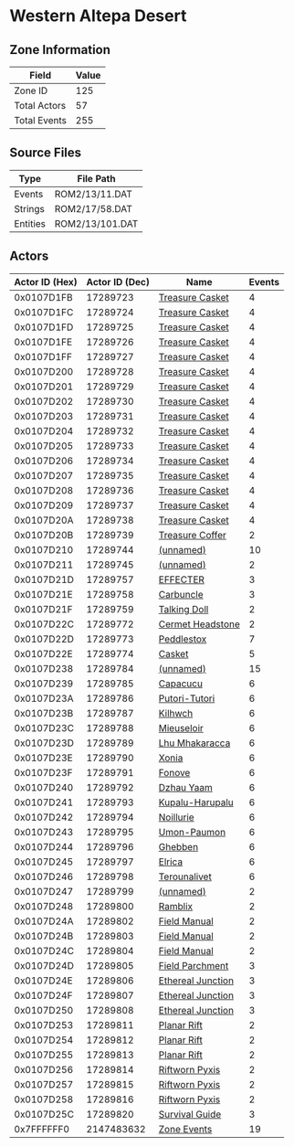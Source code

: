 # Western Altepa Desert

## Zone Information

| Field        |   Value |
|--------------|---------|
| Zone ID      |     125 |
| Total Actors |      57 |
| Total Events |     255 |

## Source Files

| Type     | File Path       |
|----------|-----------------|
| Events   | ROM2/13/11.DAT  |
| Strings  | ROM2/17/58.DAT  |
| Entities | ROM2/13/101.DAT |

## Actors

| Actor ID (Hex)   |   Actor ID (Dec) | Name                                                       |   Events |
|------------------|------------------|------------------------------------------------------------|----------|
| 0x0107D1FB       |         17289723 | [Treasure Casket](./17289723%20-%20Treasure%20Casket/)     |        4 |
| 0x0107D1FC       |         17289724 | [Treasure Casket](./17289724%20-%20Treasure%20Casket/)     |        4 |
| 0x0107D1FD       |         17289725 | [Treasure Casket](./17289725%20-%20Treasure%20Casket/)     |        4 |
| 0x0107D1FE       |         17289726 | [Treasure Casket](./17289726%20-%20Treasure%20Casket/)     |        4 |
| 0x0107D1FF       |         17289727 | [Treasure Casket](./17289727%20-%20Treasure%20Casket/)     |        4 |
| 0x0107D200       |         17289728 | [Treasure Casket](./17289728%20-%20Treasure%20Casket/)     |        4 |
| 0x0107D201       |         17289729 | [Treasure Casket](./17289729%20-%20Treasure%20Casket/)     |        4 |
| 0x0107D202       |         17289730 | [Treasure Casket](./17289730%20-%20Treasure%20Casket/)     |        4 |
| 0x0107D203       |         17289731 | [Treasure Casket](./17289731%20-%20Treasure%20Casket/)     |        4 |
| 0x0107D204       |         17289732 | [Treasure Casket](./17289732%20-%20Treasure%20Casket/)     |        4 |
| 0x0107D205       |         17289733 | [Treasure Casket](./17289733%20-%20Treasure%20Casket/)     |        4 |
| 0x0107D206       |         17289734 | [Treasure Casket](./17289734%20-%20Treasure%20Casket/)     |        4 |
| 0x0107D207       |         17289735 | [Treasure Casket](./17289735%20-%20Treasure%20Casket/)     |        4 |
| 0x0107D208       |         17289736 | [Treasure Casket](./17289736%20-%20Treasure%20Casket/)     |        4 |
| 0x0107D209       |         17289737 | [Treasure Casket](./17289737%20-%20Treasure%20Casket/)     |        4 |
| 0x0107D20A       |         17289738 | [Treasure Casket](./17289738%20-%20Treasure%20Casket/)     |        4 |
| 0x0107D20B       |         17289739 | [Treasure Coffer](./17289739%20-%20Treasure%20Coffer/)     |        2 |
| 0x0107D210       |         17289744 | [(unnamed)](./17289744/)                                   |       10 |
| 0x0107D211       |         17289745 | [(unnamed)](./17289745/)                                   |        2 |
| 0x0107D21D       |         17289757 | [EFFECTER](./17289757%20-%20EFFECTER/)                     |        3 |
| 0x0107D21E       |         17289758 | [Carbuncle](./17289758%20-%20Carbuncle/)                   |        3 |
| 0x0107D21F       |         17289759 | [Talking Doll](./17289759%20-%20Talking%20Doll/)           |        2 |
| 0x0107D22C       |         17289772 | [Cermet Headstone](./17289772%20-%20Cermet%20Headstone/)   |        2 |
| 0x0107D22D       |         17289773 | [Peddlestox](./17289773%20-%20Peddlestox/)                 |        7 |
| 0x0107D22E       |         17289774 | [Casket](./17289774%20-%20Casket/)                         |        5 |
| 0x0107D238       |         17289784 | [(unnamed)](./17289784/)                                   |       15 |
| 0x0107D239       |         17289785 | [Capacucu](./17289785%20-%20Capacucu/)                     |        6 |
| 0x0107D23A       |         17289786 | [Putori-Tutori](./17289786%20-%20Putori-Tutori/)           |        6 |
| 0x0107D23B       |         17289787 | [Kilhwch](./17289787%20-%20Kilhwch/)                       |        6 |
| 0x0107D23C       |         17289788 | [Mieuseloir](./17289788%20-%20Mieuseloir/)                 |        6 |
| 0x0107D23D       |         17289789 | [Lhu Mhakaracca](./17289789%20-%20Lhu%20Mhakaracca/)       |        6 |
| 0x0107D23E       |         17289790 | [Xonia](./17289790%20-%20Xonia/)                           |        6 |
| 0x0107D23F       |         17289791 | [Fonove](./17289791%20-%20Fonove/)                         |        6 |
| 0x0107D240       |         17289792 | [Dzhau Yaam](./17289792%20-%20Dzhau%20Yaam/)               |        6 |
| 0x0107D241       |         17289793 | [Kupalu-Harupalu](./17289793%20-%20Kupalu-Harupalu/)       |        6 |
| 0x0107D242       |         17289794 | [Noillurie](./17289794%20-%20Noillurie/)                   |        6 |
| 0x0107D243       |         17289795 | [Umon-Paumon](./17289795%20-%20Umon-Paumon/)               |        6 |
| 0x0107D244       |         17289796 | [Ghebben](./17289796%20-%20Ghebben/)                       |        6 |
| 0x0107D245       |         17289797 | [Elrica](./17289797%20-%20Elrica/)                         |        6 |
| 0x0107D246       |         17289798 | [Terounalivet](./17289798%20-%20Terounalivet/)             |        6 |
| 0x0107D247       |         17289799 | [(unnamed)](./17289799/)                                   |        2 |
| 0x0107D248       |         17289800 | [Ramblix](./17289800%20-%20Ramblix/)                       |        2 |
| 0x0107D24A       |         17289802 | [Field Manual](./17289802%20-%20Field%20Manual/)           |        2 |
| 0x0107D24B       |         17289803 | [Field Manual](./17289803%20-%20Field%20Manual/)           |        2 |
| 0x0107D24C       |         17289804 | [Field Manual](./17289804%20-%20Field%20Manual/)           |        2 |
| 0x0107D24D       |         17289805 | [Field Parchment](./17289805%20-%20Field%20Parchment/)     |        3 |
| 0x0107D24E       |         17289806 | [Ethereal Junction](./17289806%20-%20Ethereal%20Junction/) |        3 |
| 0x0107D24F       |         17289807 | [Ethereal Junction](./17289807%20-%20Ethereal%20Junction/) |        3 |
| 0x0107D250       |         17289808 | [Ethereal Junction](./17289808%20-%20Ethereal%20Junction/) |        3 |
| 0x0107D253       |         17289811 | [Planar Rift](./17289811%20-%20Planar%20Rift/)             |        2 |
| 0x0107D254       |         17289812 | [Planar Rift](./17289812%20-%20Planar%20Rift/)             |        2 |
| 0x0107D255       |         17289813 | [Planar Rift](./17289813%20-%20Planar%20Rift/)             |        2 |
| 0x0107D256       |         17289814 | [Riftworn Pyxis](./17289814%20-%20Riftworn%20Pyxis/)       |        2 |
| 0x0107D257       |         17289815 | [Riftworn Pyxis](./17289815%20-%20Riftworn%20Pyxis/)       |        2 |
| 0x0107D258       |         17289816 | [Riftworn Pyxis](./17289816%20-%20Riftworn%20Pyxis/)       |        2 |
| 0x0107D25C       |         17289820 | [Survival Guide](./17289820%20-%20Survival%20Guide/)       |        3 |
| 0x7FFFFFF0       |       2147483632 | [Zone Events](./Zone%20Events/)                            |       19 |